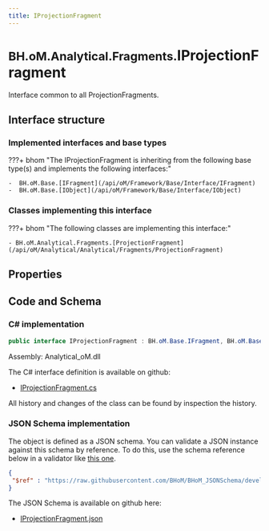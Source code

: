```yaml
---
title: IProjectionFragment
---
```


# <small>BH.oM.Analytical.Fragments.</small>**IProjectionFragment**

Interface common to all ProjectionFragments.

## Interface structure

### Implemented interfaces and base types

???+ bhom "The IProjectionFragment is inheriting from the following base type(s) and implements the following interfaces:"

    -  BH.oM.Base.[IFragment](/api/oM/Framework/Base/Interface/IFragment)
    -  BH.oM.Base.[IObject](/api/oM/Framework/Base/Interface/IObject)


### Classes implementing this interface

???+ bhom "The following classes are implementing this interface:"

    - BH.oM.Analytical.Fragments.[ProjectionFragment](/api/oM/Analytical/Analytical/Fragments/ProjectionFragment)


## Properties

## Code and Schema

### C# implementation

``` C# title="C#"
public interface IProjectionFragment : BH.oM.Base.IFragment, BH.oM.Base.IObject
```

Assembly: Analytical_oM.dll

The C# interface definition is available on github:

- [IProjectionFragment.cs](https://github.com/BHoM/BHoM/blob/develop/Analytical_oM/Fragments\IProjectionFragment.cs)

All history and changes of the class can be found by inspection the history.
### JSON Schema implementation

The object is defined as a JSON schema. You can validate a JSON instance against this schema by reference. To do this, use the schema reference below in a validator like [this one](https://www.jsonschemavalidator.net/).

``` json title="JSON Schema"
{
 "$ref" : "https://raw.githubusercontent.com/BHoM/BHoM_JSONSchema/develop/Analytical_oM/Fragments/IProjectionFragment.json"
}
```

The JSON Schema is available on github here:

- [IProjectionFragment.json](https://github.com/BHoM/BHoM_JSONSchema/blob/develop/Analytical_oM/Fragments/IProjectionFragment.json)
